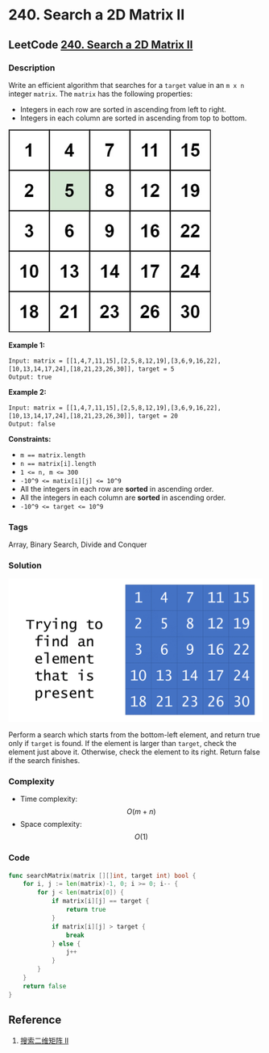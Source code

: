# 240. Search a 2D Matrix II

## LeetCode [240. Search a 2D Matrix II](https://leetcode-cn.com/problems/search-a-2d-matrix-ii/)

### Description

Write an efficient algorithm that searches for a `target` value in an `m x n` integer `matrix`. The `matrix` has the following properties:

* Integers in each row are sorted in ascending from left to right.
* Integers in each column are sorted in ascending from top to bottom.

![](../.gitbook/assets/image%20%288%29.png)

**Example 1:**

```text
Input: matrix = [[1,4,7,11,15],[2,5,8,12,19],[3,6,9,16,22],[10,13,14,17,24],[18,21,23,26,30]], target = 5
Output: true
```

**Example 2:**

```text
Input: matrix = [[1,4,7,11,15],[2,5,8,12,19],[3,6,9,16,22],[10,13,14,17,24],[18,21,23,26,30]], target = 20
Output: false
```

**Constraints:**

* `m == matrix.length`
* `n == matrix[i].length`
* `1 <= n, m <= 300`
* `-10^9 <= matix[i][j] <= 10^9`
* All the integers in each row are **sorted** in ascending order.
* All the integers in each column are **sorted** in ascending order.
* `-10^9 <= target <= 10^9`

### Tags

Array, Binary Search, Divide and Conquer

### Solution

![](../.gitbook/assets/ezgif.com-gif-maker.gif)

Perform a search which starts from the bottom-left element, and return true only if `target` is found. If the element is larger than `target`, check the element just above it. Otherwise, check the element to its right. Return false if the search finishes.

### Complexity

* Time complexity: $$O(m+n)$$
* Space complexity: $$O(1)$$

### Code

```go
func searchMatrix(matrix [][]int, target int) bool {
	for i, j := len(matrix)-1, 0; i >= 0; i-- {
		for j < len(matrix[0]) {
			if matrix[i][j] == target {
				return true
			}
			if matrix[i][j] > target {
				break
			} else {
				j++
			}
		}
	}
	return false
}
```

## Reference

1. [搜索二维矩阵 II](https://leetcode-cn.com/problems/search-a-2d-matrix-ii/solution/sou-suo-er-wei-ju-zhen-ii-by-leetcode-2/)



